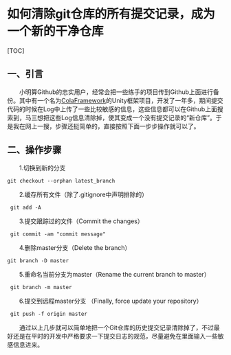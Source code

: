 # 如何清除git仓库的所有提交记录，成为一个新的干净仓库

[TOC]

## 一、引言

　　小明算Github的忠实用户，经常会把一些练手的项目传到Github上面进行备份。其中有一个名为[ColaFramework](https://github.com/XINCGer/ColaFrameWork)的Unity框架项目，开发了一年多，期间提交代码的时候在Log中上传了一些比较敏感的信息，这些信息都可以在Github上面搜索到，马三想把这些Log信息清除掉，使其变成一个没有提交记录的“新仓库”。于是我在网上一搜，步骤还挺简单的，直接按照下面一步步操作就可以了。

## 二、操作步骤

　　1.切换到新的分支

```
git checkout --orphan latest_branch
```

　　2.缓存所有文件（除了.gitignore中声明排除的）

```
 git add -A
```

　　3.提交跟踪过的文件（Commit the changes）

```
 git commit -am "commit message"
```

　　4.删除master分支（Delete the branch）

```
git branch -D master
```

　　5.重命名当前分支为master（Rename the current branch to master）

```
 git branch -m master
```

　　6.提交到远程master分支 （Finally, force update your repository）

```
 git push -f origin master
```

　　通过以上几步就可以简单地把一个Git仓库的历史提交记录清除掉了，不过最好还是在平时的开发中严格要求一下提交日志的规范，尽量避免在里面输入一些敏感信息进来。